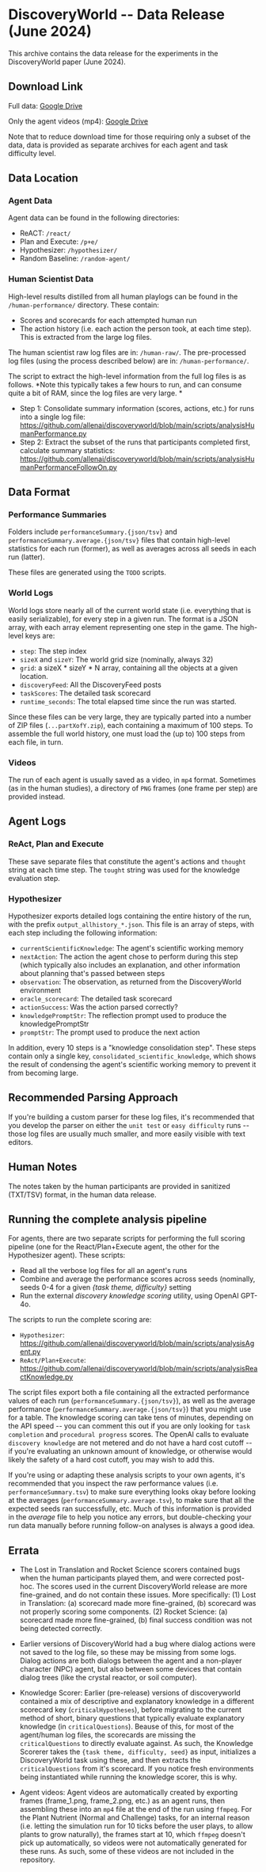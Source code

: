 # DiscoveryWorld -- Data Release (June 2024)

This archive contains the data release for the experiments in the DiscoveryWorld paper (June 2024). 

## Download Link

Full data: [Google Drive](https://drive.google.com/drive/folders/14FucVzVCm1HZ0EfPEKoPwdRsFnZi769k?usp=drive_link)

Only the agent videos (mp4): [Google Drive](https://drive.google.com/file/d/1I34EMVRUIIOppQFX3RueG4Nl75n8_zlJ/view?usp=drive_link)

Note that to reduce download time for those requiring only a subset of the data, data is provided as separate archives for each agent and task difficulty level. 

## Data Location

### Agent Data

Agent data can be found in the following directories:

- ReACT: `/react/`
- Plan and Execute: `/p+e/`
- Hypothesizer: `/hypothesizer/`
- Random Baseline: `/random-agent/`


### Human Scientist Data

High-level results distilled from all human playlogs can be found in the `/human-performance/` directory. 
These contain: 
- Scores and scorecards for each attempted human run
- The action history (i.e. each action the person took, at each time step).  This is extracted from the large log files. 

The human scientist raw log files are in: `/human-raw/`. 
The pre-processed log files (using the process described below) are in: `/human-performance/`.

The script to extract the high-level information from the full log files is as follows.  *Note this typically takes a few hours to run, and can consume quite a bit of RAM, since the log files are very large. *
- Step 1: Consolidate summary information (scores, actions, etc.) for runs into a single log file: https://github.com/allenai/discoveryworld/blob/main/scripts/analysisHumanPerformance.py
- Step 2: Extract the subset of the runs that participants completed first, calculate summary statistics: https://github.com/allenai/discoveryworld/blob/main/scripts/analysisHumanPerformanceFollowOn.py


## Data Format

### Performance Summaries

Folders include `performanceSummary.{json/tsv}` and `performanceSummary.average.{json/tsv}` files that contain high-level statistics for each run (former), as well as averages across all seeds in each run (latter).  

These files are generated using the `TODO` scripts.


### World Logs
World logs store nearly all of the current world state (i.e. everything that is easily serializable), for every step in a given run.  The format is a JSON array, with each array element representing one step in the game. The high-level keys are:
- `step`: The step index
- `sizeX` and `sizeY`: The world grid size (nominally, always 32)
- `grid`: a sizeX * sizeY * N array, containing all the objects at a given location.
- `discoveryFeed`: All the DiscoveryFeed posts
- `taskScores`: The detailed task scorecard
- `runtime_seconds`: The total elapsed time since the run was started.

Since these files can be very large, they are typically parted into a number of ZIP files (`...partXofY.zip`), each containing a maximum of 100 steps.  To assemble the full world history, one must load the (up to) 100 steps from each file, in turn. 


### Videos

The run of each agent is usually saved as a video, in `mp4` format.  Sometimes (as in the human studies), a directory of `PNG` frames (one frame per step) are provided instead. 


## Agent Logs

### ReAct, Plan and Execute

These save separate files that constitute the agent's actions and `thought` string at each time step.  The `tought` string was used for the knowledge evaluation step.

### Hypothesizer

Hypothesizer exports detailed logs containing the entire history of the run, with the prefix `output_allhistory_*.json`.  This file is an array of steps, with each step including the following information: 
- `currentScientificKnowledge`: The agent's scientific working memory
- `nextAction`: The action the agent chose to perform during this step (which typically also includes an explanation, and other information about planning that's passed between steps
- `observation`: The observation, as returned from the DiscoveryWorld environment
- `oracle_scorecard`: The detailed task scorecard
- `actionSuccess`: Was the action parsed correctly?
- `knowledgePromptStr`: The reflection prompt used to produce the knowledgePromptStr
- `promptStr`: The prompt used to produce the next action

In addition, every 10 steps is a "knowledge consolidation step".  These steps contain only a single key, `consolidated_scientific_knowledge`, which shows the result of condensing the agent's scientific working memory to prevent it from becoming large.


## Recommended Parsing Approach

If you're building a custom parser for these log files, it's recommended that you develop the parser on either the `unit test` or `easy difficulty` runs -- those log files are usually much smaller, and more easily visible with text editors. 


## Human Notes

The notes taken by the human participants are provided in sanitized (TXT/TSV) format, in the human data release.

## Running the complete analysis pipeline

For agents, there are two separate scripts for performing the full scoring pipeline (one for the React/Plan+Execute agent, the other for the Hypothesizer agent).  These scripts:
- Read all the verbose log files for all an agent's runs
- Combine and average the performance scores across seeds (nominally, seeds 0-4 for a given *{task theme, difficulty}* setting
- Run the external *discovery knowledge scoring* utility, using OpenAI GPT-4o.

The scripts to run the complete scoring are: 
- `Hypothesizer`: https://github.com/allenai/discoveryworld/blob/main/scripts/analysisAgent.py
- `ReAct/Plan+Execute`: https://github.com/allenai/discoveryworld/blob/main/scripts/analysisReactKnowledge.py

The script files export both a file containing all the extracted performance values of each run (`performanceSummary.{json/tsv}`), as well as the average performance (`performanceSummary.average.{json/tsv}`) that you might use for a table.  The knowledge scoring can take tens of minutes, depending on the API speed -- you can comment this out if you are only looking for `task completion` and `procedural progress` scores.  The OpenAI calls to evaluate `discovery knowledge` are not metered and do not have a hard cost cutoff -- if you're evaluating an unknown amount of knowledge, or otherwise would likely the safety of a hard cost cutoff, you may wish to add this.

If you're using or adapting these analysis scripts to your own agents, it's recommended that you inspect the raw performance values (i.e. `performanceSummary.tsv`) to make sure everything looks okay before looking at the averages (`performanceSummary.average.tsv`), to make sure that all the expected seeds ran successfully, etc.  Much of this information is provided in the *average* file to help you notice any errors, but double-checking your run data manually before running follow-on analyses is always a good idea.

## Errata

- The Lost in Translation and Rocket Science scorers contained bugs when the human participants played them, and were corrected post-hoc.  The scores used in the current DiscoveryWorld release are more fine-grained, and do not contain these issues.  More specifically: (1) Lost in Translation: (a) scorecard made more fine-grained, (b) scorecard was not properly scoring some components. (2) Rocket Science: (a) scorecard made more fine-grained, (b) final success condition was not being detected correctly.

- Earlier versions of DiscoveryWorld had a bug where dialog actions were not saved to the log file, so these may be missing from some logs.  Dialog actions are both dialogs between the agent and a non-player character (NPC) agent, but also between some devices that contain dialog trees (like the crystal reactor, or soil computer). 

- Knowledge Scorer: Earlier (pre-release) versions of discoveryworld contained a mix of descriptive and explanatory knowledge in a different scorecard key (`criticalHypotheses`), before migrating to the current method of short, binary questions that typically evaluate explanatory knowledge (in `criticalQuestions`).  Beause of this, for most of the agent/human log files, the scorecards are missing the `criticalQuestions` to directly evaluate against.  As such, the Knowledge Scorerer takes the `{task theme, difficulty, seed}` as input, initializes a DiscoveryWorld task using these, and then extracts the `criticalQuestions` from it's scorecard.  If you notice fresh environments being instantiated while running the knowledge scorer, this is why.

- Agent videos: Agent videos are automatically created by exporting frames (frame_1.png, frame_2.png, etc.) as an agent runs, then assembling these into an `mp4` file at the end of the run using `ffmpeg`.  For the Plant Nutrient (Normal and Challenge) tasks, for an internal reason (i.e. letting the simulation run for 10 ticks before the user plays, to allow plants to grow naturally), the frames start at 10, which `ffmpeg` doesn't pick up automatically, so videos were not automatically generated for these runs.  As such, some of these videos are not included in the repository.
